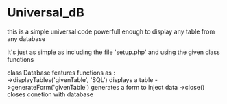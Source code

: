 # Universal_dB
this is a simple universal code
powerfull enough to display any 
table from any database 

It's just as simple as including the file 'setup.php'
and using the given class functions

class Database features functions as :    
    ->displayTables('givenTable', 'SQL')
        displays a table 
    ->generateForm('givenTable')
        generates a form to inject data
    ->close()
        closes conetion with database